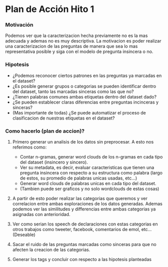 # Plan de Acción Hito 1

### Motivación
Podemos ver que la caracterizacion hecha previamente no es la mas adecuada y ademas no es muy descriptiva. La motivacion es poder realizar una caracterizacion de
las preguntas de manera que sea lo mas representativa posible y siga con el modelo de pregunta insincera o no.

### Hipotesis
* ¿Podemos reconocer ciertos patrones en las preguntas ya marcadas en el dataset?
* ¿Es posible generar grupos o categorias se pueden identificar dentro del dataset, tanto las marcadas sinceras como las que no? 
* ¿Tienen palabras comunes ambas etiquetas dentro del dataset dado?
* ¿Se pueden establecer claras diferencias entre preguntas incinceras y sinceras?
* (Mas importante de todas) ¿Se puede automatizar el proceso de clasificacion de nuestras etiquetas en el dataset?

### Como hacerlo (plan de accion)?
1. Primero generar un analisis de los datos sin preprocesar. A esto nos referimos como:
    - Contar n-gramas, generar word clouds de los n-gramas en cada tipo del dataset (insincero y sincero).
    - Ver su metadata, es decir, evaluar caracteristicas que tienen una pregunta insincera con respecto a su estructura como palabra (largo de estos, su promedio de palabras unicas usadas, etc...)
    - Generar word clouds de palabras unicas en cada tipo del dataset.
    - (Tambien puede ser graficos y no solo wordclouds de estas cosas)
2. A partir de esto poder realizar las categorias que queremos y ver correlacion entre ambas exploraciones de los datos generadas. Ademas podemos ver las
similitudes y differencias entre ambas categorias ya asignadas con anterioridad.

3. Ver como serian los speech de declaraciones con estas categorias en otros trabajos como tweeter, facebook, comentarios de emol, etc... (Deseable)

4. Sacar el ruido de las preguntas marcadas como sinceras para que no afecten la creacion de las categorias.

5. Generar los tags y concluir con respecto a las hipotesis planteadas